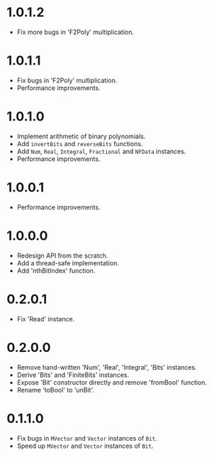 # 1.0.1.2

* Fix more bugs in 'F2Poly' multiplication.

# 1.0.1.1

* Fix bugs in 'F2Poly' multiplication.
* Performance improvements.

# 1.0.1.0

* Implement arithmetic of binary polynomials.
* Add `invertBits` and `reverseBits` functions.
* Add `Num`, `Real`, `Integral`, `Fractional` and `NFData` instances.
* Performance improvements.

# 1.0.0.1

* Performance improvements.

# 1.0.0.0

* Redesign API from the scratch.
* Add a thread-safe implementation.
* Add 'nthBitIndex' function.

# 0.2.0.1

* Fix 'Read' instance.

# 0.2.0.0

* Remove hand-written 'Num', 'Real', 'Integral', 'Bits' instances.
* Derive 'Bits' and 'FiniteBits' instances.
* Expose 'Bit' constructor directly and remove 'fromBool' function.
* Rename 'toBool' to 'unBit'.

# 0.1.1.0

* Fix bugs in `MVector` and `Vector` instances of `Bit`.
* Speed up `MVector` and `Vector` instances of `Bit`.
